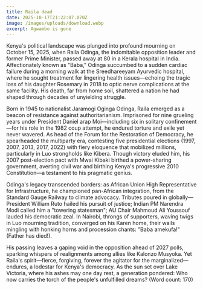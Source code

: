 ```yaml
---
title: Raila dead
date: 2025-10-17T21:22:07.070Z
image: /images/uploads/download.webp
excerpt: Agwambo is gone
---
```

Kenya's political landscape was plunged into profound mourning on October 15, 2025, when Raila Odinga, the indomitable opposition leader and former Prime Minister, passed away at 80 in a Kerala hospital in India. Affectionately known as "Baba," Odinga succumbed to a sudden cardiac failure during a morning walk at the Sreedhareeyam Ayurvedic hospital, where he sought treatment for lingering health issues—echoing the tragic loss of his daughter Rosemary in 2018 to optic nerve complications at the same facility. His death, far from home soil, shattered a nation he had shaped through decades of unyielding struggle.

Born in 1945 to nationalist Jaramogi Oginga Odinga, Raila emerged as a beacon of resistance against authoritarianism. Imprisoned for nine grueling years under President Daniel arap Moi—including six in solitary confinement—for his role in the 1982 coup attempt, he endured torture and exile yet never wavered. As head of the Forum for the Restoration of Democracy, he spearheaded the multiparty era, contesting five presidential elections (1997, 2007, 2013, 2017, 2022) with fiery eloquence that mobilized millions, particularly in Luo strongholds like Kibera. Though victory eluded him, his 2007 post-election pact with Mwai Kibaki birthed a power-sharing government, averting civil war and birthing Kenya's progressive 2010 Constitution—a testament to his pragmatic genius.

Odinga's legacy transcended borders: as African Union High Representative for Infrastructure, he championed pan-African integration, from the Standard Gauge Railway to climate advocacy. Tributes poured in globally—President William Ruto hailed his pursuit of justice; Indian PM Narendra Modi called him a "towering statesman"; AU Chair Mahmoud Ali Youssouf lauded his democratic zeal. In Nairobi, throngs of supporters, waving twigs in Luo mourning tradition, converged on his Karen home, their wails mingling with honking horns and procession chants: "Baba amekufa!" (Father has died!).

His passing leaves a gaping void in the opposition ahead of 2027 polls, sparking whispers of realignments among allies like Kalonzo Musyoka. Yet Raila's spirit—fierce, forgiving, forever the agitator for the marginalized—endures, a lodestar for Kenya's democracy. As the sun set over Lake Victoria, where his ashes may one day rest, a generation pondered: Who now carries the torch of the people's unfulfilled dreams? (Word count: 170)